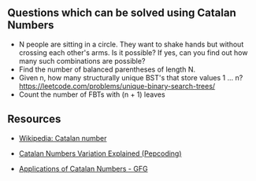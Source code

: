 Questions which can be solved using Catalan Numbers
----------------
* N people are sitting in a circle. They want to shake hands but without crossing each other's arms. Is it possible? If yes, can you find out how many such combinations are possible?
* Find the number of balanced parentheses of length N.
* Given n, how many structurally unique BST's that store values 1 ... n?
https://leetcode.com/problems/unique-binary-search-trees/
* Count the number of FBTs with (n + 1) leaves


Resources
---------
* [Wikipedia: Catalan number](https://en.wikipedia.org/wiki/Catalan_number)

* [Catalan Numbers Variation Explained (Pepcoding)](https://youtu.be/qqcN4ROOusM)

* [Applications of Catalan Numbers - GFG](https://www.geeksforgeeks.org/applications-of-catalan-numbers/)